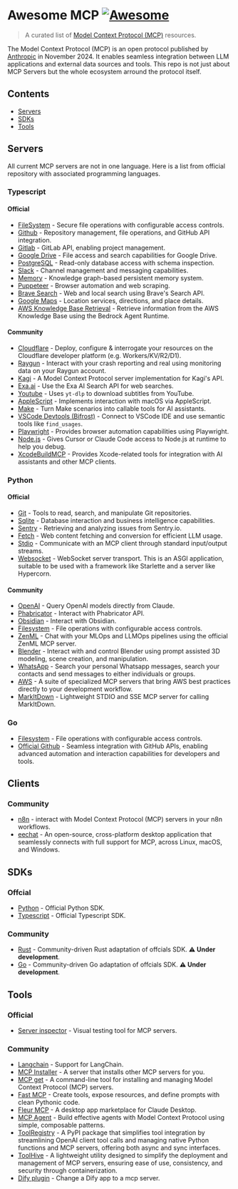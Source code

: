 # Awesome MCP [![Awesome](https://awesome.re/badge.svg)](https://awesome.re)

> A curated list of [Model Context Protocol (MCP)](https://modelcontextprotocol.io/) resources.

The Model Context Protocol (MCP) is an open protocol published by [Anthropic](https://www.anthropic.com/) in November 2024. It enables seamless integration between LLM applications and external data sources and tools. This repo is not just about MCP Servers but the whole ecosystem arround the protocol itself.


## Contents

- [Servers](#servers)
- [SDKs](#sdks)
- [Tools](#tools)


## Servers

All current MCP servers are not in one language. Here is a list from official repository with associated programming languages.

### Typescript

#### Official
- [FileSystem](https://github.com/modelcontextprotocol/servers/tree/main/src/filesystem) - Secure file operations with configurable access controls.
- [Github](https://github.com/modelcontextprotocol/servers/tree/main/src/github) - Repository management, file operations, and GitHub API integration.
- [Gitlab](https://github.com/modelcontextprotocol/servers/tree/main/src/gitlab) - GitLab API, enabling project management.
- [Google Drive](https://github.com/modelcontextprotocol/servers/tree/main/src/gdrive) - File access and search capabilities for Google Drive.
- [PostgreSQL](https://github.com/modelcontextprotocol/servers/tree/main/src/postgres) - Read-only database access with schema inspection.
- [Slack](https://github.com/modelcontextprotocol/servers/tree/main/src/slack) - Channel management and messaging capabilities.
- [Memory](https://github.com/modelcontextprotocol/servers/tree/main/src/memory) - Knowledge graph-based persistent memory system.
- [Puppeteer](https://github.com/modelcontextprotocol/servers/tree/main/src/puppeteer) - Browser automation and web scraping.
- [Brave Search](https://github.com/modelcontextprotocol/servers/tree/main/src/brave-search) - Web and local search using Brave's Search API.
- [Google Maps](https://github.com/modelcontextprotocol/servers/tree/main/src/google-maps) - Location services, directions, and place details.
- [AWS Knowledge Base Retrieval](https://github.com/modelcontextprotocol/servers/tree/main/src/aws-kb-retrieval-server) - Retrieve information from the AWS Knowledge Base using the Bedrock Agent Runtime.

#### Community
- [Cloudflare](https://github.com/cloudflare/mcp-server-cloudflare) - Deploy, configure & interrogate your resources on the Cloudflare developer platform (e.g. Workers/KV/R2/D1).
- [Raygun](https://github.com/MindscapeHQ/mcp-server-raygun) - Interact with your crash reporting and real using monitoring data on your Raygun account.
- [Kagi](https://github.com/ac3xx/mcp-servers-kagi) - A Model Context Protocol server implementation for Kagi's API.
- [Exa.ai](https://github.com/theishangoswami/exa-mcp-server) - Use the Exa AI Search API for web searches.
- [Youtube](https://github.com/anaisbetts/mcp-youtube) - Uses `yt-dlp` to download subtitles from YouTube.
- [AppleScript](https://github.com/joshrutkowski/applescript-mcp) - Implements interaction with macOS via AppleScript.
- [Make](https://github.com/integromat/make-mcp-server) - Turn Make scenarios into callable tools for AI assistants.
- [VSCode Devtools (Bifrost)](https://github.com/biegehydra/BifrostMCP) - Connect to VSCode IDE and use semantic tools like `find_usages`.
- [Playwright](https://github.com/microsoft/playwright-mcp) - Provides browser automation capabilities using Playwright.
- [Node.js](https://github.com/hyperdrive-eng/mcp-nodejs-debugger) - Gives Cursor or Claude Code access to Node.js at runtime to help you debug.
- [XcodeBuildMCP](https://github.com/cameroncooke/XcodeBuildMCP) - Provides Xcode-related tools for integration with AI assistants and other MCP clients.
### Python

#### Official
- [Git](https://github.com/modelcontextprotocol/servers/tree/main/src/git) - Tools to read, search, and manipulate Git repositories.
- [Sqlite](https://github.com/modelcontextprotocol/servers/tree/main/src/sqlite) - Database interaction and business intelligence capabilities.
- [Sentry](https://github.com/modelcontextprotocol/servers/tree/main/src/sentry) - Retrieving and analyzing issues from Sentry.io.
- [Fetch](https://github.com/modelcontextprotocol/servers/tree/main/src/fetch) - Web content fetching and conversion for efficient LLM usage.
- [Stdio](https://github.com/modelcontextprotocol/python-sdk/blob/main/src/mcp/server/stdio.py) - Communicate with an MCP client through standard input/output streams.
- [Websocket](https://github.com/modelcontextprotocol/python-sdk/blob/main/src/mcp/server/websocket.py) - WebSocket server transport. This is an ASGI application, suitable to be used with a framework like Starlette and a server like Hypercorn.

#### Community
- [OpenAI](https://github.com/pierrebrunelle/mcp-server-openai) - Query OpenAI models directly from Claude.
- [Phabricator](https://github.com/baba786/phabricator-mcp-server) - Interact with Phabricator API.
- [Obsidian](https://github.com/MarkusPfundstein/mcp-obsidian) - Interact with Obsidian.
- [Filesystem](https://github.com/philgei/mcp_server_filesystem) - File operations with configurable access controls.
- [ZenML](https://github.com/zenml-io/mcp-zenml) - Chat with your MLOps and LLMOps pipelines using the official ZenML MCP server.
- [Blender](https://github.com/ahujasid/blender-mcp) - Interact with and control Blender using prompt assisted 3D modeling, scene creation, and manipulation.
- [WhatsApp](https://github.com/lharries/whatsapp-mcp) - Search your personal Whatsapp messages, search your contacts and send messages to either individuals or groups.
- [AWS](https://github.com/awslabs/mcp) - A suite of specialized MCP servers that bring AWS best practices directly to your development workflow.
- [MarkItDown](https://github.com/microsoft/markitdown/tree/main/packages/markitdown-mcp) - Lightweight STDIO and SSE MCP server for calling MarkItDown.

### Go
- [Filesystem](https://github.com/mark3labs/mcp-filesystem-server) - File operations with configurable access controls.
- [Official Github](https://github.com/github/github-mcp-server) - Seamless integration with GitHub APIs, enabling advanced automation and interaction capabilities for developers and tools.

## Clients

### Community
- [n8n](https://github.com/nerding-io/n8n-nodes-mcp) - interact with Model Context Protocol (MCP) servers in your n8n workflows.
- [eechat](https://github.com/Lucassssss/eechat) - An open-source, cross-platform desktop application that seamlessly connects with full support for MCP, across Linux, macOS, and Windows.

## SDKs

### Offcial
- [Python](https://github.com/modelcontextprotocol/python-sdk) - Official Python SDK.
- [Typescript](https://github.com/modelcontextprotocol/typescript-sdk) - Official Typescript SDK.

### Community
- [Rust](https://github.com/jeanlucthumm/modelcontextprotocol-rust-sdk) - Community-driven Rust adaptation of offcials SDK. **:warning: Under development**.
- [Go](https://github.com/mark3labs/mcp-go) - Community-driven Go adaptation of offcials SDK. **:warning: Under development**.

## Tools

### Official
- [Server inspector](https://github.com/modelcontextprotocol/inspector) - Visual testing tool for MCP servers.

### Community
- [Langchain](https://github.com/rectalogic/langchain-mcp) - Support for LangChain.
- [MCP Installer](https://github.com/anaisbetts/mcp-installer) - A server that installs other MCP servers for you.
- [MCP get](https://github.com/michaellatman/mcp-get) - A command-line tool for installing and managing Model Context Protocol (MCP) servers.
- [Fast MCP](https://github.com/jlowin/fastmcp) - Create tools, expose resources, and define prompts with clean Pythonic code.
- [Fleur MCP](https://github.com/fleuristes/fleur) - A desktop app marketplace for Claude Desktop.
- [MCP Agent](https://github.com/lastmile-ai/mcp-agent) - Build effective agents with Model Context Protocol using simple, composable patterns.
- [ToolRegistry](https://github.com/Oaklight/ToolRegistry) - A PyPI package that simplifies tool integration by streamlining OpenAI client tool calls and managing native Python functions and MCP servers, offering both async and sync interfaces.
- [ToolHive](https://github.com/StacklokLabs/toolhive) - A lightweight utility designed to simplify the deployment and management of MCP servers, ensuring ease of use, consistency, and security through containerization.
- [Dify plugin](https://github.com/hjlarry/dify-plugin-mcp_server) - Change a Dify app to a mcp server.
